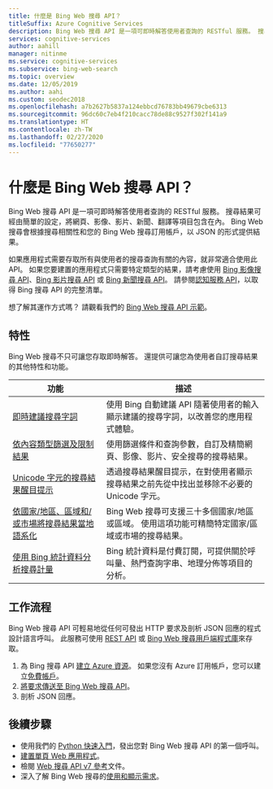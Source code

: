 ```yaml
---
title: 什麼是 Bing Web 搜尋 API？
titleSuffix: Azure Cognitive Services
description: Bing Web 搜尋 API 是一項可即時解答使用者查詢的 RESTful 服務。 搜尋結果可經由簡單的設定，將網頁、影像、影片、新聞、翻譯等項目包含在內。 結果會以 JSON 的形式提供，並以搜尋相關性和您的 Bing Web 搜尋訂用帳戶為基礎。
services: cognitive-services
author: aahill
manager: nitinme
ms.service: cognitive-services
ms.subservice: bing-web-search
ms.topic: overview
ms.date: 12/05/2019
ms.author: aahi
ms.custom: seodec2018
ms.openlocfilehash: a7b2627b5837a124ebbcd76783bb49679cbe6313
ms.sourcegitcommit: 96dc60c7eb4f210cacc78de88c9527f302f141a9
ms.translationtype: HT
ms.contentlocale: zh-TW
ms.lasthandoff: 02/27/2020
ms.locfileid: "77650277"
---
```

# <a name="what-is-the-bing-web-search-api"></a>什麼是 Bing Web 搜尋 API？

Bing Web 搜尋 API 是一項可即時解答使用者查詢的 RESTful 服務。 搜尋結果可經由簡單的設定，將網頁、影像、影片、新聞、翻譯等項目包含在內。 Bing Web 搜尋會根據搜尋相關性和您的 Bing Web 搜尋訂用帳戶，以 JSON 的形式提供結果。

如果應用程式需要存取所有與使用者的搜尋查詢有關的內容，就非常適合使用此 API。 如果您要建置的應用程式只需要特定類型的結果，請考慮使用 [Bing 影像搜尋 API](../Bing-Image-Search/overview.md)、[Bing 影片搜尋 API](../Bing-Video-Search/search-the-web.md) 或 [Bing 新聞搜尋 API](../Bing-News-Search/search-the-web.md)。 請參閱[認知服務 API](https://docs.microsoft.com/azure/cognitive-services)，以取得 Bing 搜尋 API 的完整清單。

想了解其運作方式嗎？ 請觀看我們的 [Bing Web 搜尋 API 示範](https://azure.microsoft.com/services/cognitive-services/bing-web-search-api/)。

## <a name="features"></a>特性  

Bing Web 搜尋不只可讓您存取即時解答。 還提供可讓您為使用者自訂搜尋結果的其他特性和功能。

| 功能 | 描述 |
|---------|-------------|
| [即時建議搜尋字詞](../bing-autosuggest/get-suggested-search-terms.md) | 使用 Bing 自動建議 API 隨著使用者的輸入顯示建議的搜尋字詞，以改善您的應用程式體驗。 |
| [依內容類型篩選及限制結果](filter-answers.md) | 使用篩選條件和查詢參數，自訂及精簡網頁、影像、影片、安全搜尋的搜尋結果。 |
| [Unicode 字元的搜尋結果醒目提示](hit-highlighting.md) | 透過搜尋結果醒目提示，在對使用者顯示搜尋結果之前先從中找出並移除不必要的 Unicode 字元。 |
| [依國家/地區、區域和/或市場將搜尋結果當地語系化](supported-countries-markets.md) | Bing Web 搜尋可支援三十多個國家/地區或區域。 使用這項功能可精簡特定國家/區域或市場的搜尋結果。 |
| [使用 Bing 統計資料分析搜尋計量](bing-web-stats.md) | Bing 統計資料是付費訂閱，可提供關於呼叫量、熱門查詢字串、地理分佈等項目的分析。 |

## <a name="workflow"></a>工作流程

Bing Web 搜尋 API 可輕易地從任何可發出 HTTP 要求及剖析 JSON 回應的程式設計語言呼叫。 此服務可使用 [REST API](quickstarts/python.md) 或 [Bing Web 搜尋用戶端程式庫](./quickstarts/client-libraries.md)來存取。

1. 為 Bing 搜尋 API [建立 Azure 資源](https://docs.microsoft.com/azure/cognitive-services/cognitive-services-apis-create-account)。 如果您沒有 Azure 訂用帳戶，您可以建立[免費帳戶](https://azure.microsoft.com/try/cognitive-services/?api=bing-web-search-api)。  
2. [將要求傳送至 Bing Web 搜尋 API](quickstarts/python.md)。
3. 剖析 JSON 回應。

## <a name="next-steps"></a>後續步驟

* 使用我們的 [Python 快速入門](./quickstarts/client-libraries.md?pivots=programming-language-python)，發出您對 Bing Web 搜尋 API 的第一個呼叫。  
* [建置單頁 Web 應用程式](tutorial-bing-web-search-single-page-app.md)。
* 檢閱 [Web 搜尋 API v7 參考](https://docs.microsoft.com/rest/api/cognitiveservices-bingsearch/bing-web-api-v7-reference)文件。  
* 深入了解 Bing Web 搜尋的[使用和顯示需求](UseAndDisplayRequirements.md)。  
